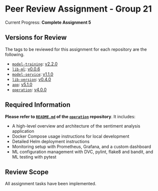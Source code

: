 # Peer Review Assignment - Group 21

Current Progress: **Complete Assignment 5**

## Versions for Review 

The tags to be reviewed for this assignment for each repository are the following. 

- [`model-training`](https://github.com/remla25-team21/model-training): [v2.2.0](https://github.com/remla25d-team21/model-training/releases/tag/v2.2.0) 
- [`lib-ml`](https://github.com/remla25-team21/lib-ml): [v0.0.6](https://github.com/remla25-team21/lib-ml/releases/tag/v0.0.6) 
- [`model-service`](https://github.com/remla25-team21/model-service): [v1.1.0](https://github.com/remla25-team21/model-service/releases/tag/v1.1.0) 
- [`lib-version`](https://github.com/remla25-team21/lib-version): [v0.4.0](https://github.com/remla25-team21/lib-version/releases/tag/v0.4.0) 
- [`app`](https://github.com/remla25-team21/app): [v5.1.0](https://github.com/remla25-team21/app/releases/tag/v5.1.0) 
- [`operation`](https://github.com/remla25-team21/operation): [v4.0.0](https://github.com/remla25-team21/operation/releases/tag/v4.0.0) 

## Required Information 

**Please refer to [`README.md`](https://github.com/remla25-team21/operation/blob/main/README.md) of the [`operation`](https://github.com/remla25-team21/operation) repository**. It includes: 

- A high-level overview and architecture of the sentiment analysis application 
- Docker Compose usage instructions for local development 
- Detailed Helm deployment instructions 
- Monitoring setup with Prometheus, Grafana, and a custom dashboard 
- ML configuration management with DVC, pylint, flake8 and bandit, and ML testing with pytest

## Review Scope 

All assignment tasks have been implemented. 
